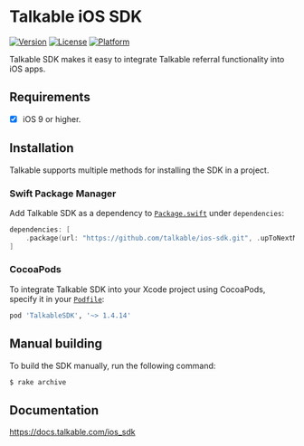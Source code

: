 # Talkable iOS SDK

[![Version](https://img.shields.io/cocoapods/v/TalkableSDK.svg?style=flat-square)](http://cocoapods.org/pods/TalkableSDK)
[![License](https://img.shields.io/cocoapods/l/TalkableSDK.svg?style=flat-square)](http://cocoapods.org/pods/TalkableSDK)
[![Platform](https://img.shields.io/cocoapods/p/TalkableSDK.svg?style=flat-square)](http://cocoapods.org/pods/TalkableSDK)

Talkable SDK makes it easy to integrate Talkable referral functionality into iOS apps.

## Requirements
- [x] iOS 9 or higher.

## Installation

Talkable supports multiple methods for installing the SDK in a project.

### Swift Package Manager

Add Talkable SDK as a dependency to [`Package.swift`](https://www.swift.org/package-manager/) under `dependencies`:

```swift
dependencies: [
    .package(url: "https://github.com/talkable/ios-sdk.git", .upToNextMajor(from: "1.4.14"))
]
```

### CocoaPods

To integrate Talkable SDK into your Xcode project using CocoaPods, specify it in your [`Podfile`](https://guides.cocoapods.org/using/the-podfile.html):

```ruby
pod 'TalkableSDK', '~> 1.4.14'
```

## Manual building

To build the SDK manually, run the following command:

```bash
$ rake archive
```

## Documentation

<https://docs.talkable.com/ios_sdk>
